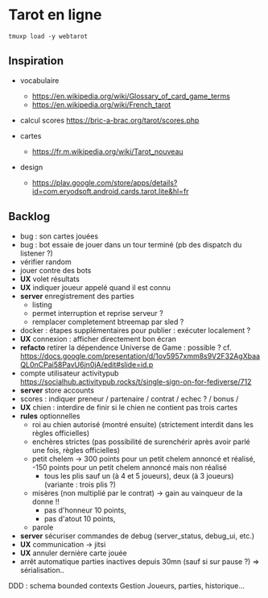 Tarot en ligne
==============

`tmuxp load -y webtarot`

## Inspiration

* vocabulaire
  * https://en.wikipedia.org/wiki/Glossary_of_card_game_terms
  * https://en.wikipedia.org/wiki/French_tarot

* calcul scores https://bric-a-brac.org/tarot/scores.php

* cartes
  - https://fr.m.wikipedia.org/wiki/Tarot_nouveau

* design
  * https://play.google.com/store/apps/details?id=com.eryodsoft.android.cards.tarot.lite&hl=fr

## Backlog

- bug : son cartes jouées
- bug : bot essaie de jouer dans un tour terminé (pb des dispatch du listener ?)
- vérifier random
- jouer contre des bots
- **UX** volet résultats
- **UX** indiquer joueur appelé quand il est connu
- **server** enregistrement des parties
  - listing
  - permet interruption et reprise serveur ?
  - remplacer completement btreemap par sled ?
- docker : étapes supplémentaires pour publier : exécuter localement ?
- **UX** connexion : afficher directement bon écran
- **refacto** retirer la dépendence Universe de Game : possible ? cf. https://docs.google.com/presentation/d/1ov5957xmm8s9V2F32AgXbaaQL0nCPai58PavU6jn0jA/edit#slide=id.p 
- compte utilisateur activitypub https://socialhub.activitypub.rocks/t/single-sign-on-for-fediverse/712
- **server** store accounts
- scores : indiquer preneur /  partenaire / contrat / echec ? / bonus /
- **UX** chien : interdire de finir si le chien ne contient pas trois cartes
- **rules** optionnelles
  - roi au chien autorisé (montré ensuite) (strictement interdit dans les règles officielles)
  - enchères strictes (pas possibilité de surenchérir après avoir parlé une fois, règles officielles)
  - petit chelem 
    -> 300 points pour un petit chelem annoncé et réalisé, -150 points pour un petit chelem annoncé mais non réalisé
    - tous les plis sauf un (à 4 et 5 joueurs), deux (à 3 joueurs) (variante : trois plis ?)
  - misères (non multiplié par le contrat) -> gain au vainqueur de la donne !!
    - pas d'honneur 10 points,
    - pas d'atout 10 points, 
  - parole
- **server** sécuriser commandes de debug (server_status, debug_ui, etc.)
- **UX** communication -> jitsi
- **UX** annuler dernière carte jouée
- arrêt automatique parties inactives depuis 30mn (sauf si sur pause ?) => sérialisation..

DDD : schema bounded contexts
Gestion Joueurs, parties, historique...
